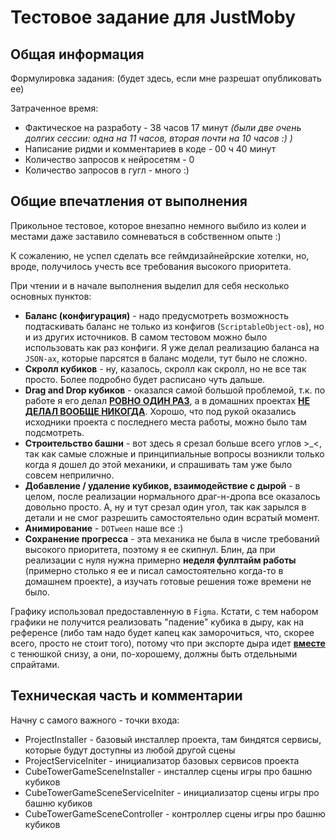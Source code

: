 # Тестовое задание для JustMoby

## Общая информация
Формулировка задания: (будет здесь, если мне разрешат опубликовать ее)

Затраченное время:
- Фактическое на разработу - 38 часов 17 минут _(были две очень долгих сессии: одна на 11 часов, вторая почти на 10 часов :) )_
- Написание ридми и комментариев в коде - 00 ч 40 минут
- Количество запросов к нейросетям - 0
- Количество запросов в гугл - много :)

## Общие впечатления от выполнения

Прикольное тестовое, которое внезапно немного выбило из колеи и местами даже заставило сомневаться в собственном опыте :)

К сожалению, не успел сделать все геймдизайнейрские хотелки, но, вроде, получилось учесть все требования высокого приоритета.

При чтении и в начале выполнения выделил для себя несколько основных пунктов:
- **Баланс (конфигурация)** - надо предусмотреть возможность подтаскивать баланс не только из конфигов (`ScriptableObject-ов`), но и из других источников. В самом тестовом можно было использовать как раз конфиги. Я уже делал реализацию баланса на `JSON-ах`, которые парсятся в баланс модели, тут было не сложно.
- **Скролл кубиков** - ну, казалось, скролл как скролл, но не все так просто. Более подробно будет расписано чуть дальше.
- **Drag and Drop кубиков** - оказался самой большой проблемой, т.к. по работе я его делал <ins>**РОВНО ОДИН РАЗ**</ins>, а в домашних проектах <ins>**НЕ ДЕЛАЛ ВООБЩЕ НИКОГДА**</ins>. Хорошо, что под рукой оказались исходники проекта с последнего места работы, можно было там подсмотреть.
- **Строительство башни** - вот здесь я срезал больше всего углов >_<, так как самые сложные и принципиальные вопросы возникли только когда я дошел до этой механики, и спрашивать там уже было совсем неприлично.
- **Добавление / удаление кубиков, взаимодействие с дырой** - в целом, после реализации нормального драг-н-дропа все оказалось довольно просто. А, ну и тут срезал один угол, так как зарылся в детали и не смог разрешить самостоятельно один всратый момент.
- **Анимирование** - `DOTween` наше все :)
- **Сохранение прогресса** - эта механика не была в числе требований высокого приоритета, поэтому я ее скипнул. Блин, да при реализации с нуля нужна примерно **неделя фуллтайм работы** (примерно столько я ее и писал самостоятельно когда-то в домашнем проекте), а изучать готовые решения тоже времени не было.

Графику использовал предоставленную в `Figma`. Кстати, с тем набором графики не получится реализовать "падение" кубика в дыру, как на референсе (либо там надо будет капец как заморочиться, что, скорее всего, просто не стоит того), потому что при экспорте дыра идет <ins>**вместе**</ins> с тенюшкой снизу, а они, по-хорошему, должны быть отдельными спрайтами.

## Техническая часть и комментарии

Начну с самого важного - точки входа:
- ProjectInstaller - базовый инсталлер проекта, там биндятся сервисы, которые будут доступны из любой другой сцены
- ProjectServiceIniter - инициализатор базовых сервисов проекта
- CubeTowerGameSceneInstaller - инсталлер сцены игры про башню кубиков
- CubeTowerGameSceneServiceIniter - инициализатор сцены игры про башню кубиков
- CubeTowerGameSceneController - контроллер сцены игры про башню кубиков

